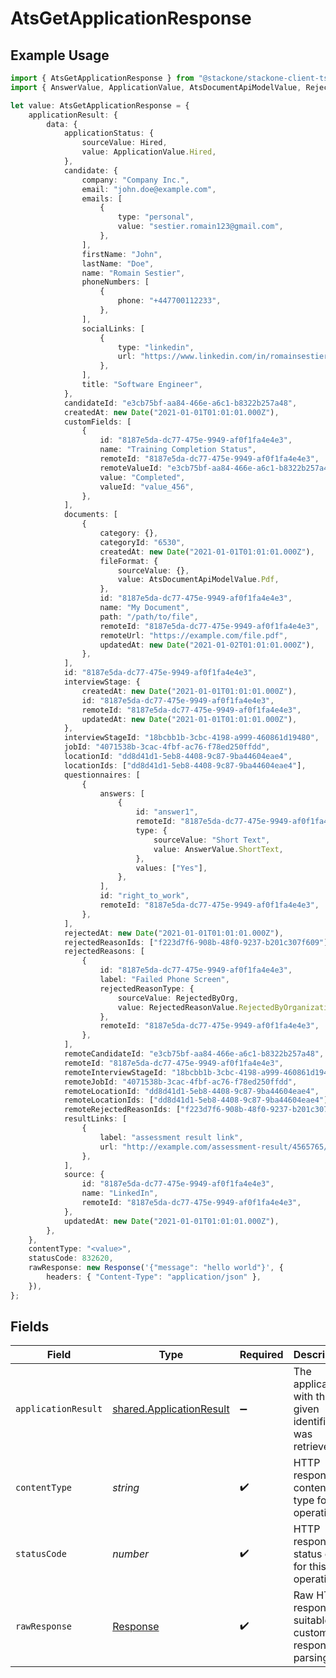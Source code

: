 # AtsGetApplicationResponse

## Example Usage

```typescript
import { AtsGetApplicationResponse } from "@stackone/stackone-client-ts/sdk/models/operations";
import { AnswerValue, ApplicationValue, AtsDocumentApiModelValue, RejectedReasonValue } from "@stackone/stackone-client-ts/sdk/models/shared";

let value: AtsGetApplicationResponse = {
    applicationResult: {
        data: {
            applicationStatus: {
                sourceValue: Hired,
                value: ApplicationValue.Hired,
            },
            candidate: {
                company: "Company Inc.",
                email: "john.doe@example.com",
                emails: [
                    {
                        type: "personal",
                        value: "sestier.romain123@gmail.com",
                    },
                ],
                firstName: "John",
                lastName: "Doe",
                name: "Romain Sestier",
                phoneNumbers: [
                    {
                        phone: "+447700112233",
                    },
                ],
                socialLinks: [
                    {
                        type: "linkedin",
                        url: "https://www.linkedin.com/in/romainsestier/",
                    },
                ],
                title: "Software Engineer",
            },
            candidateId: "e3cb75bf-aa84-466e-a6c1-b8322b257a48",
            createdAt: new Date("2021-01-01T01:01:01.000Z"),
            customFields: [
                {
                    id: "8187e5da-dc77-475e-9949-af0f1fa4e4e3",
                    name: "Training Completion Status",
                    remoteId: "8187e5da-dc77-475e-9949-af0f1fa4e4e3",
                    remoteValueId: "e3cb75bf-aa84-466e-a6c1-b8322b257a48",
                    value: "Completed",
                    valueId: "value_456",
                },
            ],
            documents: [
                {
                    category: {},
                    categoryId: "6530",
                    createdAt: new Date("2021-01-01T01:01:01.000Z"),
                    fileFormat: {
                        sourceValue: {},
                        value: AtsDocumentApiModelValue.Pdf,
                    },
                    id: "8187e5da-dc77-475e-9949-af0f1fa4e4e3",
                    name: "My Document",
                    path: "/path/to/file",
                    remoteId: "8187e5da-dc77-475e-9949-af0f1fa4e4e3",
                    remoteUrl: "https://example.com/file.pdf",
                    updatedAt: new Date("2021-01-02T01:01:01.000Z"),
                },
            ],
            id: "8187e5da-dc77-475e-9949-af0f1fa4e4e3",
            interviewStage: {
                createdAt: new Date("2021-01-01T01:01:01.000Z"),
                id: "8187e5da-dc77-475e-9949-af0f1fa4e4e3",
                remoteId: "8187e5da-dc77-475e-9949-af0f1fa4e4e3",
                updatedAt: new Date("2021-01-01T01:01:01.000Z"),
            },
            interviewStageId: "18bcbb1b-3cbc-4198-a999-460861d19480",
            jobId: "4071538b-3cac-4fbf-ac76-f78ed250ffdd",
            locationId: "dd8d41d1-5eb8-4408-9c87-9ba44604eae4",
            locationIds: ["dd8d41d1-5eb8-4408-9c87-9ba44604eae4"],
            questionnaires: [
                {
                    answers: [
                        {
                            id: "answer1",
                            remoteId: "8187e5da-dc77-475e-9949-af0f1fa4e4e3",
                            type: {
                                sourceValue: "Short Text",
                                value: AnswerValue.ShortText,
                            },
                            values: ["Yes"],
                        },
                    ],
                    id: "right_to_work",
                    remoteId: "8187e5da-dc77-475e-9949-af0f1fa4e4e3",
                },
            ],
            rejectedAt: new Date("2021-01-01T01:01:01.000Z"),
            rejectedReasonIds: ["f223d7f6-908b-48f0-9237-b201c307f609"],
            rejectedReasons: [
                {
                    id: "8187e5da-dc77-475e-9949-af0f1fa4e4e3",
                    label: "Failed Phone Screen",
                    rejectedReasonType: {
                        sourceValue: RejectedByOrg,
                        value: RejectedReasonValue.RejectedByOrganization,
                    },
                    remoteId: "8187e5da-dc77-475e-9949-af0f1fa4e4e3",
                },
            ],
            remoteCandidateId: "e3cb75bf-aa84-466e-a6c1-b8322b257a48",
            remoteId: "8187e5da-dc77-475e-9949-af0f1fa4e4e3",
            remoteInterviewStageId: "18bcbb1b-3cbc-4198-a999-460861d19480",
            remoteJobId: "4071538b-3cac-4fbf-ac76-f78ed250ffdd",
            remoteLocationId: "dd8d41d1-5eb8-4408-9c87-9ba44604eae4",
            remoteLocationIds: ["dd8d41d1-5eb8-4408-9c87-9ba44604eae4"],
            remoteRejectedReasonIds: ["f223d7f6-908b-48f0-9237-b201c307f609"],
            resultLinks: [
                {
                    label: "assessment result link",
                    url: "http://example.com/assessment-result/4565765/data",
                },
            ],
            source: {
                id: "8187e5da-dc77-475e-9949-af0f1fa4e4e3",
                name: "LinkedIn",
                remoteId: "8187e5da-dc77-475e-9949-af0f1fa4e4e3",
            },
            updatedAt: new Date("2021-01-01T01:01:01.000Z"),
        },
    },
    contentType: "<value>",
    statusCode: 832620,
    rawResponse: new Response('{"message": "hello world"}', {
        headers: { "Content-Type": "application/json" },
    }),
};
```

## Fields

| Field                                                                       | Type                                                                        | Required                                                                    | Description                                                                 |
| --------------------------------------------------------------------------- | --------------------------------------------------------------------------- | --------------------------------------------------------------------------- | --------------------------------------------------------------------------- |
| `applicationResult`                                                         | [shared.ApplicationResult](../../../sdk/models/shared/applicationresult.md) | :heavy_minus_sign:                                                          | The application with the given identifier was retrieved.                    |
| `contentType`                                                               | *string*                                                                    | :heavy_check_mark:                                                          | HTTP response content type for this operation                               |
| `statusCode`                                                                | *number*                                                                    | :heavy_check_mark:                                                          | HTTP response status code for this operation                                |
| `rawResponse`                                                               | [Response](https://developer.mozilla.org/en-US/docs/Web/API/Response)       | :heavy_check_mark:                                                          | Raw HTTP response; suitable for custom response parsing                     |